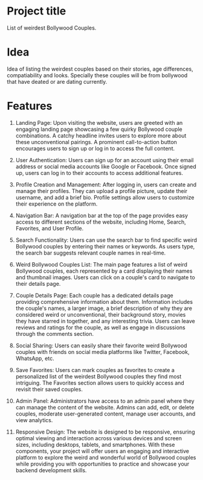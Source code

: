 # Project title
List of weirdest Bollywood Couples.

# Idea
Idea of listing the weirdest couples based on their stories, age differences, compatiability and looks.
Specially these couples will be from bollywood that have deated or are dating currently.

# Features
1. Landing Page:
Upon visiting the website, users are greeted with an engaging landing page showcasing a few quirky Bollywood couple combinations.
A catchy headline invites users to explore more about these unconventional pairings.
A prominent call-to-action button encourages users to sign up or log in to access the full content. 

2. User Authentication:
Users can sign up for an account using their email address or social media accounts like Google or Facebook.
Once signed up, users can log in to their accounts to access additional features.

3. Profile Creation and Management:
After logging in, users can create and manage their profiles.
They can upload a profile picture, update their username, and add a brief bio.
Profile settings allow users to customize their experience on the platform.

4. Navigation Bar:
A navigation bar at the top of the page provides easy access to different sections of the website, including Home, Search, Favorites, and User Profile.

5. Search Functionality:
Users can use the search bar to find specific weird Bollywood couples by entering their names or keywords.
As users type, the search bar suggests relevant couple names in real-time.

6. Weird Bollywood Couples List:
The main page features a list of weird Bollywood couples, each represented by a card displaying their names and thumbnail images.
Users can click on a couple's card to navigate to their details page.

7. Couple Details Page:
Each couple has a dedicated details page providing comprehensive information about them.
Information includes the couple's names, a larger image, a brief description of why they are considered weird or unconventional, their background story, movies they have starred in together, and any interesting trivia.
Users can leave reviews and ratings for the couple, as well as engage in discussions through the comments section.

8. Social Sharing:
Users can easily share their favorite weird Bollywood couples with friends on social media platforms like Twitter, Facebook, WhatsApp, etc.

9. Save Favorites:
Users can mark couples as favorites to create a personalized list of the weirdest Bollywood couples they find most intriguing.
The Favorites section allows users to quickly access and revisit their saved couples.

10. Admin Panel:
Administrators have access to an admin panel where they can manage the content of the website.
Admins can add, edit, or delete couples, moderate user-generated content, manage user accounts, and view analytics.

11. Responsive Design:
The website is designed to be responsive, ensuring optimal viewing and interaction across various devices and screen sizes, including desktops, tablets, and smartphones.
With these components, your project will offer users an engaging and interactive platform to explore the weird and wonderful world of Bollywood couples while providing you with opportunities to practice and showcase your backend development skills.




